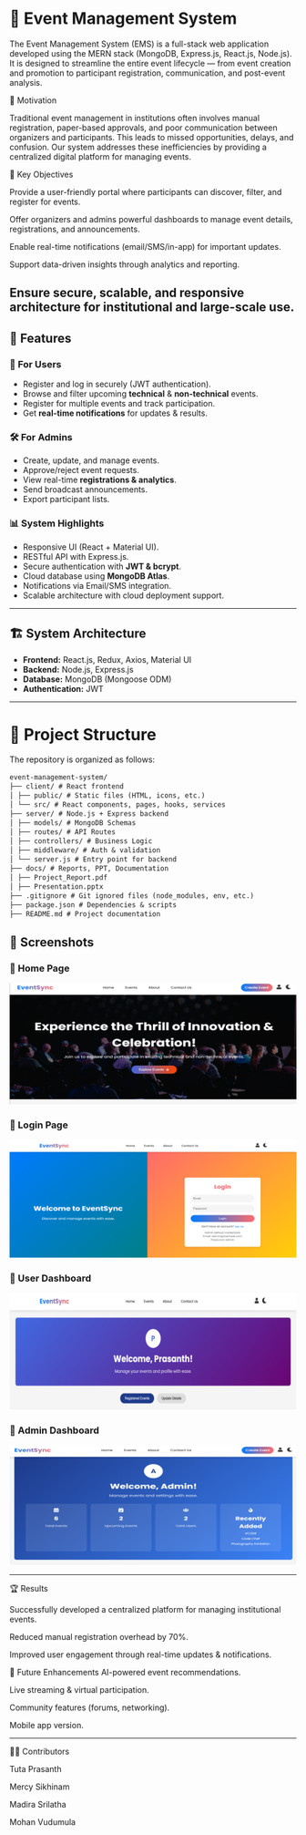 # 🎉 Event Management System

The Event Management System (EMS) is a full-stack web application developed using the MERN stack (MongoDB, Express.js, React.js, Node.js). It is designed to streamline the entire event lifecycle — from event creation and promotion to participant registration, communication, and post-event analysis.

🔹 Motivation

Traditional event management in institutions often involves manual registration, paper-based approvals, and poor communication between organizers and participants. This leads to missed opportunities, delays, and confusion. Our system addresses these inefficiencies by providing a centralized digital platform for managing events.

🔹 Key Objectives

Provide a user-friendly portal where participants can discover, filter, and register for events.

Offer organizers and admins powerful dashboards to manage event details, registrations, and announcements.

Enable real-time notifications (email/SMS/in-app) for important updates.

Support data-driven insights through analytics and reporting.

Ensure secure, scalable, and responsive architecture for institutional and large-scale use.
---

## 🚀 Features

### 👤 For Users
- Register and log in securely (JWT authentication).
- Browse and filter upcoming **technical** & **non-technical** events.
- Register for multiple events and track participation.
- Get **real-time notifications** for updates & results.

### 🛠️ For Admins
- Create, update, and manage events.
- Approve/reject event requests.
- View real-time **registrations & analytics**.
- Send broadcast announcements.
- Export participant lists.

### 📊 System Highlights
- Responsive UI (React + Material UI).
- RESTful API with Express.js.
- Secure authentication with **JWT & bcrypt**.
- Cloud database using **MongoDB Atlas**.
- Notifications via Email/SMS integration.
- Scalable architecture with cloud deployment support.

---

## 🏗️ System Architecture

- **Frontend:** React.js, Redux, Axios, Material UI  
- **Backend:** Node.js, Express.js  
- **Database:** MongoDB (Mongoose ODM)  
- **Authentication:** JWT  



---

# 📂 Project Structure

The repository is organized as follows:
```
event-management-system/
├── client/ # React frontend
│ ├── public/ # Static files (HTML, icons, etc.)
│ └── src/ # React components, pages, hooks, services
├── server/ # Node.js + Express backend
│ ├── models/ # MongoDB Schemas
│ ├── routes/ # API Routes
│ ├── controllers/ # Business Logic
│ ├── middleware/ # Auth & validation
│ └── server.js # Entry point for backend
├── docs/ # Reports, PPT, Documentation
│ ├── Project_Report.pdf
│ ├── Presentation.pptx
├── .gitignore # Git ignored files (node_modules, env, etc.)
├── package.json # Dependencies & scripts
├── README.md # Project documentation

```
## 📸 Screenshots

### 🔹 Home Page
![Home Page](docs/Images/homePage.png)

### 🔹 Login Page
![Login Page](docs/Images/loginPage.png)

### 🔹 User Dashboard
![User Dashboard](docs/Images/userDashboard.png)

### 🔹 Admin Dashboard
![Admin Dashboard](docs/Images/adminDashboard.png)



---



🏆 Results

Successfully developed a centralized platform for managing institutional events.

Reduced manual registration overhead by 70%.

Improved user engagement through real-time updates & notifications.

🔮 Future Enhancements
AI-powered event recommendations.

Live streaming & virtual participation.

Community features (forums, networking).

Mobile app version.

---
👨‍💻 Contributors

Tuta Prasanth

Mercy Sikhinam

Madira Srilatha

Mohan Vudumula


